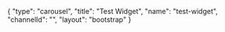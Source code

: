 {
    "type": "carousel",
    "title": "Test Widget",
    "name": "test-widget",
    "channelId": "",
    "layout": "bootstrap"
}